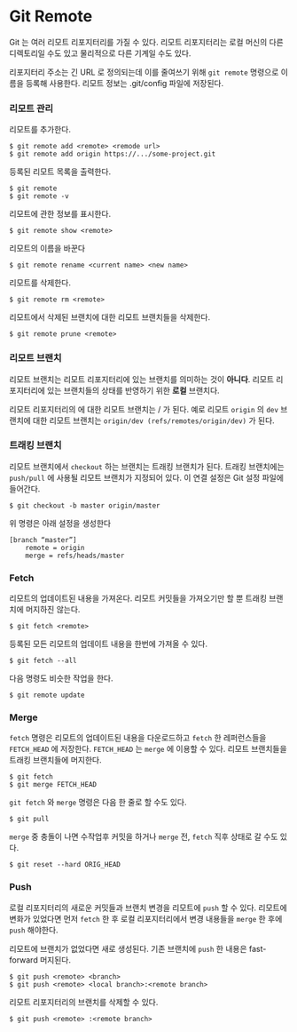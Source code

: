 # Git Remote

Git 는 여러 리모트 리포지터리를 가질 수 있다.
리모트 리포지터리는 로컬 머신의 다른 디렉토리일 수도 있고 물리적으로 다른 기계일 수도 있다.

리포지터리 주소는 긴 URL 로 정의되는데 이를 줄여쓰기 위해 `git remote` 명령으로 이름을 등록해 사용한다.
리모트 정보는 .git/config 파일에 저장된다.

	
### 리모트 관리

리모트를 추가한다.

	$ git remote add <remote> <remode url>
	$ git remote add origin https://.../some-project.git

등록된 리모트 목록을 출력한다.

	$ git remote
	$ git remote -v

리모트에 관한 정보를 표시한다.

	$ git remote show <remote>

리모트의 이름을 바꾼다

	$ git remote rename <current name> <new name>

리모트를 삭제한다.

	$ git remote rm <remote>

리모트에서 삭제된 브랜치에 대한 리모트 브랜치들을 삭제한다.

	$ git remote prune <remote>


### 리모트 브랜치

리모트 브랜치는 리모트 리포지터리에 있는 브랜치를 의미하는 것이 **아니다**.
리모트 리포지터리에 있는 브랜치들의 상태를 반영하기 위한 **로컬** 브랜치다.

리모트 리포지터리의 <branch> 에 대한 리모트 브랜치는 <remote>/<branch> 가 된다.
예로 리모트 `origin` 의 `dev` 브랜치에 대한 리모트 브랜치는 `origin/dev (refs/remotes/origin/dev)` 가 된다.


### 트래킹 브랜치

리모트 브랜치에서 `checkout` 하는 브랜치는 트래킹 브랜치가 된다.
트래킹 브랜치에는 `push/pull` 에 사용될 리모트 브랜치가 지정되어 있다.
이 연결 설정은 Git 설정 파일에 들어간다.

	$ git checkout -b master origin/master

위 명령은 아래 설정을 생성한다

	[branch “master”]
		remote = origin
		merge = refs/heads/master


### Fetch

리모트의 업데이트된 내용을 가져온다.
리모트 커밋들을 가져오기만 할 뿐 트래킹 브랜치에 머지하진 않는다.

	$ git fetch <remote>

등록된 모든 리모트의 업데이트 내용을 한번에 가져올 수 있다.

	$ git fetch --all

다음 명령도 비슷한 작업을 한다.

	$ git remote update


### Merge

`fetch` 명령은 리모트의 업데이트된 내용을 다운로드하고 `fetch` 한 레퍼런스들을 `FETCH_HEAD` 에 저장한다.
`FETCH_HEAD` 는 `merge` 에 이용할 수 있다. 리모트 브랜치들을 트래킹 브랜치들에 머지한다.

	$ git fetch
	$ git merge FETCH_HEAD

`git fetch` 와 `merge` 명령은 다음 한 줄로 할 수도 있다.

	$ git pull

`merge` 중 충돌이 나면 수작업후 커밋을 하거나 `merge` 전, `fetch` 직후 상태로 갈 수도 있다.

	$ git reset --hard ORIG_HEAD


### Push

로컬 리포지터리의 새로운 커밋들과 브랜치 변경을 리모트에 `push` 할 수 있다.
리모트에 변화가 있었다면 먼저 `fetch` 한 후 로컬 리포지터리에서 변경 내용들을 `merge` 한 후에 `push` 해야한다.

리모트에 <branch> 브랜치가 없었다면 새로 생성된다.
기존 브랜치에 `push` 한 내용은 fast-forward 머지된다.

	$ git push <remote> <branch>
	$ git push <remote> <local branch>:<remote branch>

리모트 리포지터리의 브랜치를 삭제할 수 있다.

	$ git push <remote> :<remote branch>


